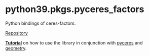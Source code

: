 # python39.pkgs.pyceres_factors

Python bindings of ceres-factors.

[Repository](https://github.com/goromal/pyceres_factors)

**[Tutorial](https://notes.andrewtorgesen.com/doku.php?id=public:autonomy:implementation:opt-libs:ceres)** on how to use the library in conjunction with [pyceres](./pyceres.md) and [geometry](./geometry.md).

